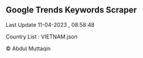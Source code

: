 

## Google Trends Keywords Scraper 
 
Last Update 11-04-2023 , 08:58:48

Country List :
VIETNAM.json



© Abdul Muttaqin 
